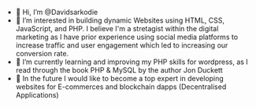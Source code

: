 - 👋 Hi, I’m @Davidsarkodie
- 👀 I’m interested in building dynamic Websites using HTML, CSS, JavaScript, and PHP. I believe I'm a stretagist within the digital marketing as I have prior experience using social media platforms to increase traffic and user engagement which led to increasing our conversion rate.
- 🌱 I’m currently learning and improving my PHP skills for wordpress, as I read through the book PHP & MySQL by the author Jon Duckett
- 💞️ In the future I would like to become a top expert in developing websites for E-commerces and blockchain dapps (Decentralised Applications)

<!---
Davidsarkodie/Davidsarkodie is a ✨ special ✨ repository because its `README.md` (this file) appears on your GitHub profile.
You can click the Preview link to take a look at your changes.
--->
